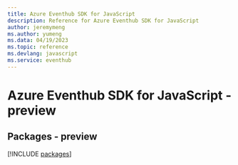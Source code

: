 ```yaml
---
title: Azure Eventhub SDK for JavaScript
description: Reference for Azure Eventhub SDK for JavaScript
author: jeremymeng
ms.author: yumeng
ms.data: 04/19/2023
ms.topic: reference
ms.devlang: javascript
ms.service: eventhub
---
```

# Azure Eventhub SDK for JavaScript - preview
## Packages - preview
[!INCLUDE [packages](eventhub-index.md)]